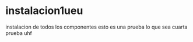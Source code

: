 # instalacion1ueu
instalacion de todos los componentes
esto es una prueba
lo que sea
cuarta prueba
uhf